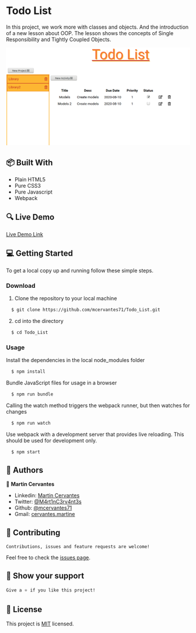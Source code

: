 # Todo List

In this project, we work more with classes and objects. And the introduction of a new lesson about OOP. The lesson shows the concepts of Single Responsibility and Tightly Coupled Objects.


![screenshot](./Screenshot.png)

## :package: Built With

- Plain HTML5
- Pure CSS3
- Pure Javascript
- Webpack

## :mag: Live Demo

[Live Demo Link](https://mcervantes71.github.io/Todo_List/dist/)

## :computer: Getting Started

To get a local copy up and running follow these simple steps.


### Download

1) Clone the repository to your local machine

```sh
  $ git clone https://github.com/mcervantes71/Todo_List.git
```

2) cd into the directory

```sh
  $ cd Todo_List
```

### Usage

Install the dependencies in the local node_modules folder

```sh
  $ npm install
```

Bundle JavaScript files for usage in a browser

```sh
  $ npm run bundle
```

Calling the watch method triggers the webpack runner, but then watches for changes

```sh
  $ npm run watch
```

Use webpack with a development server that provides live reloading. This should be used for development only.

```sh
  $ npm start
```

## :busts_in_silhouette: Authors

👤 **Martin Cervantes**

- Linkedin: [Martin Cervantes](https://www.linkedin.com/in/cervantesmartin/)
- Twitter: [@M4rt1nC3rv4nt3s](https://twitter.com/M4rt1nC3rv4nt3s)
- Github: [@mcervantes71](https://github.com/mcervantes71)
- Gmail: [cervantes.martine](mailto:cervantes.martine@gmail.com)

## 🤝 Contributing

    Contributions, issues and feature requests are welcome!

Feel free to check the [issues page](../../issues).

## :star2: Show your support

    Give a ⭐️ if you like this project!

## 📝 License

This project is [MIT](lic.url) licensed.
